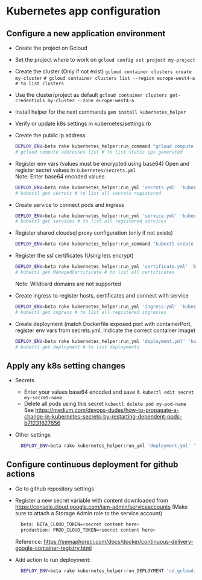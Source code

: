 # Kubernetes app configuration

## Configure a new application environment
- Create the project on Gcloud
- Set the project where to work on
    `gcloud config set project my-project`
    
- Create the cluster (Only if not exist)
    `gcloud container clusters create my-cluster`
    `# gcloud container clusters list --region europe-west4-a # to list clusters`
  
- Use the cluster/project as default
    `gcloud container clusters get-credentials my-cluster --zone europe-west4-a`
  
- Install helper for the next commands
  `gem install kubernetes_helper`
  
- Verify or update k8s settings in kubernetes/settings.rb
    
- Create the public ip address
    ```bash
    DEPLOY_ENV=beta rake kubernetes_helper:run_command "gcloud compute addresses create #{ingress.ip_name} --global"
    # gcloud compute addresses list # to list static ips generated 
    ```
    
- Register env vars (values must be encrypted using base64) 
    Open and register secret values in `kubernetes/secrets.yml`     
    Note: Enter base64 encoded values
    ```bash
    DEPLOY_ENV=beta rake kubernetes_helper:run_yml 'secrets.yml' 'kubectl create'
    # kubectl get secrets # to list all secrets registered
    ```
    
- Create service to connect pods and ingress
    ```bash
    DEPLOY_ENV=beta rake kubernetes_helper:run_yml 'service.yml' 'kubectl create'
    # kubectl get services # to list all registered services
    ```
    
- Register shared cloudsql proxy configuration (only if not exists)
    ```bash
    DEPLOY_ENV=beta rake kubernetes_helper:run_command "kubectl create secret generic #{deployment.cloud_secret_name} --from-file=credentials.json=<path-to-downloaded/credentials.json>"
    ```
    
- Register the ssl certificates (Using lets encrypt)
    ```bash
    DEPLOY_ENV=beta rake kubernetes_helper:run_yml 'certificate.yml' 'kubectl create'
    # kubectl get ManagedCertificate # to list all certificates
  ```
  Note: Wildcard domains are not supported
    
- Create ingress to register hosts, certificates and connect with service
    ```bash
    DEPLOY_ENV=beta rake kubernetes_helper:run_yml 'ingress.yml' 'kubectl create'
    # kubectl get ingress # to list all registered ingresses
    ```
    
- Create deployment (match Dockerfile exposed port with containerPort, register env vars from secrets.yml, indicate the correct container image)
    ```bash
    DEPLOY_ENV=beta rake kubernetes_helper:run_yml 'deployment.yml' 'kubectl create'
    # kubectl get deployment # to list deployments
    ```

## Apply any k8s setting changes
- Secrets
  - Enter your values base64 encoded and save it.
    `kubectl edit secret my-secret-name`        
  - Delete all pods using this secret
    `kubectl delete pod my-pod-name`   
    See https://medium.com/devops-dudes/how-to-propagate-a-change-in-kubernetes-secrets-by-restarting-dependent-pods-b71231827656
  
- Other settings
  ```bash
    DEPLOY_ENV=beta rake kubernetes_helper:run_yml 'deployment.yml' 'kubectl apply'
  ```

## Configure continuous deployment for github actions
* Go to github repository settings
* Register a new secret variable with content downloaded from https://console.cloud.google.com/iam-admin/serviceaccounts  (Make sure to attach a Storage Admin role to the service account)
  ```bash
    beta: BETA_CLOUD_TOKEN=<secret content here>
    production: PROD_CLOUD_TOKEN=<secret content here>
  ```
  Reference: https://semaphoreci.com/docs/docker/continuous-delivery-google-container-registry.html
  
* Add action to run deployment:
  ```bash
    DEPLOY_ENV=beta rake kubernetes_helper:run_DEPLOYMENT 'cd_gcloud.sh'
  ```  